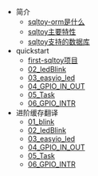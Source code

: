 * 简介
    * [sqltoy-orm是什么](introduction/introduction.md)
    * [sqltoy主要特性](introduction/esp32_iot_kit.md)
	* [sqltoy支持的数据库](introduction/esp32_iot_kit.md)
* quickstart
    * [first-sqltoy项目](quickstart/01_blink.md)
    * [02_ledBlink](quickstart/02_ledBlink.md)
    * [03_easyio_led](quickstart/03_easyio_led.md)
    * [04_GPIO_IN_OUT](quickstart/04_GPIO_IN_OUT.md)
    * [05_Task](quickstart/05_Task.md)
    * [06_GPIO_INTR](quickstart/06_GPIO_INTR.md)
* 进阶缓存翻译
    * [01_blink](advance/01_blink.md)
    * [02_ledBlink](advance/02_ledBlink.md)
    * [03_easyio_led](advance/03_easyio_led.md)
    * [04_GPIO_IN_OUT](advance/04_GPIO_IN_OUT.md)
    * [05_Task](advance/05_Task.md)
    * [06_GPIO_INTR](advance/06_GPIO_INTR.md)